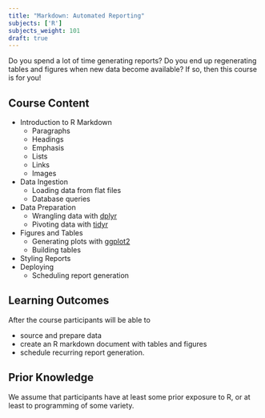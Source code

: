 ```yaml
---
title: "Markdown: Automated Reporting"
subjects: ['R']
subjects_weight: 101
draft: true
---
```


Do you spend a lot of time generating reports? Do you end up regenerating tables and figures when new data become available? If so, then this course is for you!

## Course Content

- Introduction to R Markdown
	- Paragraphs
	- Headings
	- Emphasis
	- Lists
	- Links
	- Images
- Data Ingestion
  - Loading data from flat files
  - Database queries
- Data Preparation
  - Wrangling data with [dplyr](https://github.com/tidyverse/dplyr)
  - Pivoting data with [tidyr](https://github.com/tidyverse/tidyr)
- Figures and Tables
  - Generating plots with [ggplot2](https://github.com/tidyverse/ggplot2)
  - Building tables
- Styling Reports
- Deploying
  - Scheduling report generation

## Learning Outcomes

After the course participants will be able to

- source and prepare data
- create an R markdown document with tables and figures
- schedule recurring report generation.

## Prior Knowledge

We assume that participants have at least some prior exposure to R, or at least to programming of some variety.
